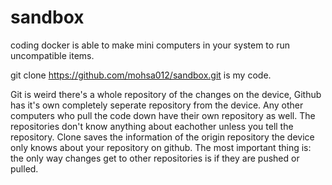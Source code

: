 # sandbox
coding
docker is able to make mini computers in your system to run uncompatible items.

git clone https://github.com/mohsa012/sandbox.git is my code.

Git is weird there's a whole repository of the changes on the device, Github has it's own completely seperate repository from the device. Any other computers who pull the code down have their own repository as well. The repositories don't know anything about eachother unless you tell the repository. Clone saves the information of the origin repository the device only knows about your repository on github.
The most important thing is: the only way changes get to other repositories is if they are pushed or pulled.